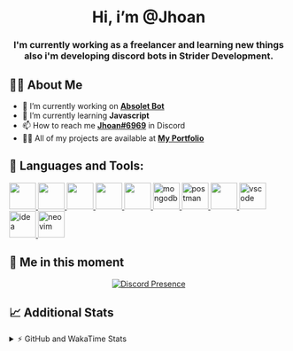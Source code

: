 <h1 align="center">Hi, i’m @Jhoan</h1>
<h3 align="center">I'm currently working as a freelancer and learning new things also i'm developing discord bots in Strider Development.</h3>

## 🙋‍♂️ About Me

- 🔭 I’m currently working on **[Absolet Bot](https://strider.cloud)**
- 🌱 I’m currently learning **Javascript**
- 📫 How to reach me **[Jhoan#6969](https://jhoan.monster/)** in Discord
- 👨‍💻 All of my projects are available at **[My Portfolio](https://jhoan.monster)**

## 🚀 Languages and Tools:
<p align="left"> 
    <a href="https://developer.mozilla.org/en-US/docs/Web/JavaScript" target="_blank"> <img src="https://img.icons8.com/color/48/000000/javascript.png" width="48" height="48"/> </a> 
    <a href="https://www.w3.org/html/" target="_blank"> <img src="https://img.icons8.com/color/48/000000/html-5.png" width="48" height="48"/> </a> 
    <a href="https://www.w3schools.com/css/" target="_blank"> <img src="https://img.icons8.com/color/48/000000/css3.png" width="48" height="48"/> </a> 
    <a href="https://getbootstrap.com" target="_blank"> <img src="https://img.icons8.com/color/48/000000/bootstrap.png" width="48" height="48"/> </a> 
    <a href="https://nodejs.org" target="_blank"> <img src="https://i.imgur.com/XX8lvL7.png" width="48" height="48"/> </a> 
    <a href="https://www.mongodb.com/" target="_blank"> <img src="https://i.imgur.com/nRtS3AN.png" alt="mongodb" width="48" height="48"/> </a> 
    <a href="https://postman.com" target="_blank"> <img src="https://www.vectorlogo.zone/logos/getpostman/getpostman-icon.svg" alt="postman" width="48" height="48"/> </a>   
    <a href="https://git-scm.com/" target="_blank"> <img src="https://img.icons8.com/color/48/000000/git.png" width="48" height="48"/> </a> 
    <a href="https://code.visualstudio.com" target="_blank" > <img src="https://upload.wikimedia.org/wikipedia/commons/thumb/9/9a/Visual_Studio_Code_1.35_icon.svg/2048px-Visual_Studio_Code_1.35_icon.svg.png" alt="vscode" width="48" height="48"> </a>
    <a href="https://www.jetbrains.com/es-es/idea/" target="_blank" > <img src="https://resources.jetbrains.com/storage/products/intellij-idea/img/meta/intellij-idea_logo_300x300.png" alt="idea" width="48" height="48"> </a>
    <a href="https://neovim.io" target="_blank"> <img src="https://icons.iconarchive.com/icons/papirus-team/papirus-apps/512/nvim-icon.png" alt="neovim" width="48" height="48"/> </a>
</p>
  
## 👤 Me in this moment
<p align="center">
    <a href="https://discord.com/users/852617426591154177" target="_blank" rel="nofollow">
        <img src="https://lanyard-profile-readme.vercel.app/api/852617426591154177?idleMessage=Probably%20coding%20Absolet..." alt="Discord Presence" align="center">
    </a>
</p>

## 📈 Additional Stats
<details>
    <summary>⚡ GitHub and WakaTime Stats</summary>
    <br/>

<!--START_SECTION:waka-->
![Code Time](http://img.shields.io/badge/Code%20Time-155%20hrs%2058%20mins-blue)

**🐱 My GitHub Data** 

> 🏆 436 Contributions in the Year 2022
 > 
> 📦 43.3 kB Used in GitHub's Storage 
 > 
> 💼 Opted to Hire
 > 
> 📜 4 Public Repositories 
 > 
> 🔑 12 Private Repositories  
 > 
**I'm a Night 🦉** 

```text
🌞 Morning    31 commits     █░░░░░░░░░░░░░░░░░░░░░░░░   7.01% 
🌆 Daytime    187 commits    ██████████░░░░░░░░░░░░░░░   42.31% 
🌃 Evening    190 commits    ██████████░░░░░░░░░░░░░░░   42.99% 
🌙 Night      34 commits     ██░░░░░░░░░░░░░░░░░░░░░░░   7.69%

```
📅 **I'm Most Productive on Saturday** 

```text
Monday       71 commits     ████░░░░░░░░░░░░░░░░░░░░░   16.06% 
Tuesday      58 commits     ███░░░░░░░░░░░░░░░░░░░░░░   13.12% 
Wednesday    88 commits     █████░░░░░░░░░░░░░░░░░░░░   19.91% 
Thursday     37 commits     ██░░░░░░░░░░░░░░░░░░░░░░░   8.37% 
Friday       18 commits     █░░░░░░░░░░░░░░░░░░░░░░░░   4.07% 
Saturday     109 commits    ██████░░░░░░░░░░░░░░░░░░░   24.66% 
Sunday       61 commits     ███░░░░░░░░░░░░░░░░░░░░░░   13.8%

```


📊 **This Week I Spent My Time On** 

```text
⌚︎ Time Zone: America/Bogota

💬 Programming Languages: 
JavaScript               17 hrs 3 mins       █████████████░░░░░░░░░░░░   54.48% 
YAML                     7 hrs 51 mins       ██████░░░░░░░░░░░░░░░░░░░   25.09% 
EJS                      1 hr 46 mins        █░░░░░░░░░░░░░░░░░░░░░░░░   5.65% 
JSON                     1 hr 17 mins        █░░░░░░░░░░░░░░░░░░░░░░░░   4.13% 
TypeScript               1 hr 2 mins         ░░░░░░░░░░░░░░░░░░░░░░░░░   3.32%

🔥 Editors: 
VS Code                  31 hrs 11 mins      █████████████████████████   99.63% 
Neovim                   7 mins              ░░░░░░░░░░░░░░░░░░░░░░░░░   0.37%

🐱‍💻 Projects: 
Unknown Project          7 hrs 44 mins       ██████░░░░░░░░░░░░░░░░░░░   24.72% 
Flame Bot                5 hrs 9 mins        ████░░░░░░░░░░░░░░░░░░░░░   16.46% 
Fium Bot                 4 hrs 36 mins       ███░░░░░░░░░░░░░░░░░░░░░░   14.71% 
Fium Manager             3 hrs 51 mins       ███░░░░░░░░░░░░░░░░░░░░░░   12.31% 
learning-react           2 hrs 56 mins       ██░░░░░░░░░░░░░░░░░░░░░░░   9.4%

💻 Operating System: 
Linux                    31 hrs 18 mins      █████████████████████████   100.0%

```

**I Mostly Code in JavaScript** 

```text
JavaScript               9 repos             ████████████████░░░░░░░░░   64.29% 
Java                     2 repos             ███░░░░░░░░░░░░░░░░░░░░░░   14.29% 
SCSS                     1 repo              █░░░░░░░░░░░░░░░░░░░░░░░░   7.14% 
TypeScript               1 repo              █░░░░░░░░░░░░░░░░░░░░░░░░   7.14% 
CSS                      1 repo              █░░░░░░░░░░░░░░░░░░░░░░░░   7.14%

```



 Last Updated on 03/06/2022 02:50:46 UTC
<!--END_SECTION:waka-->
</details>
